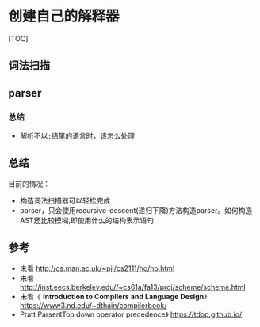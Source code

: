 # 创建自己的解释器

[TOC]



## 词法扫描



## parser



### 总结

* 解析不以`;`结尾的语言时，该怎么处理

## 总结

目前的情况：

* 构造词法扫描器可以轻松完成
* parser，只会使用recursive-descent(递归下降)方法构造parser。如何构造AST还比较模糊,即使用什么的结构表示语句



## 参考

* 未看 http://cs.man.ac.uk/~pjj/cs2111/ho/ho.html
* 未看 http://inst.eecs.berkeley.edu//~cs61a/fa13/proj/scheme/scheme.html
* 未看《 **Introduction to Compilers and Language Design**》https://www3.nd.edu/~dthain/compilerbook/
* Pratt Parser《Top down operator precedence》 https://tdop.github.io/ 